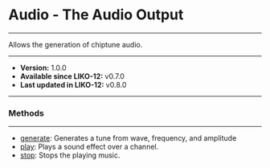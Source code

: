 # Audio - The Audio Output
---

Allows the generation of chiptune audio.

---

* **Version:** 1.0.0
* **Available since LIKO-12:** v0.7.0
* **Last updated in LIKO-12:** v0.8.0

---
### Methods
---
* [generate](/Documentation/Peripherals/Audio/generate.md): Generates a tune from wave, frequency, and amplitude
* [play](/Documentation/Peripherals/Audio/play.md): Plays a sound effect over a channel.
* [stop](/Documentation/Peripherals/Audio/stop.md): Stops the playing music.
